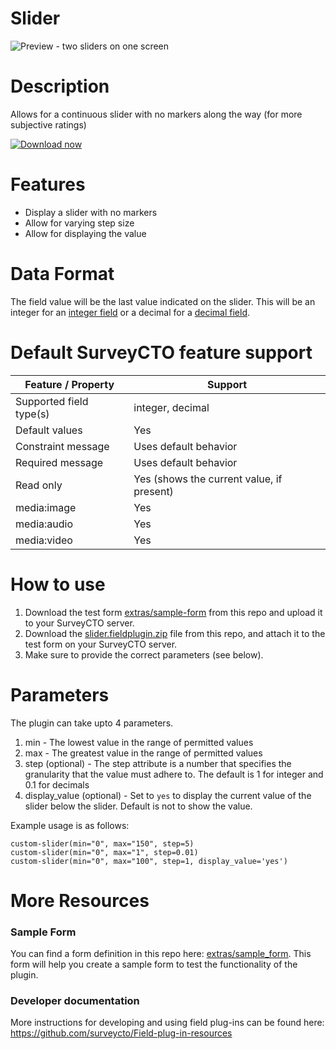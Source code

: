 # Slider
![Preview - two sliders on one screen](/extras/slider.jpg)

# Description
Allows for a continuous slider with no markers along the way (for more subjective ratings)

[![Download now](extras/download-button.png)](https://github.com/surveycto/slider/blob/master/slider.fieldplugin.zip)

# Features

* Display a slider with no markers
* Allow for varying step size
* Allow for displaying the value

# Data Format

The field value will be the last value indicated on the slider. This will be an integer for an [integer field](https://docs.surveycto.com/02-designing-forms/01-core-concepts/03f.field-types-integer.html) or a decimal for a [decimal field](https://docs.surveycto.com/02-designing-forms/01-core-concepts/03g.field-types-decimal.html). 

# Default SurveyCTO feature support

Feature / Property |	Support
------------------ |  ---------
Supported field type(s) |	integer, decimal
Default values	| Yes
Constraint message	| Uses default behavior
Required message | Uses default behavior
Read only	| Yes (shows the current value, if present)
media:image	| Yes
media:audio	| Yes
media:video	| Yes

# How to use

1. Download the test form [extras/sample-form](https://github.com/SurveyCTO-field-plug-ins/slider-label/blob/master/extras/sample_form/slider_label_sample.xlsx) from this repo and upload it to your SurveyCTO server.
1. Download the [slider.fieldplugin.zip](https://github.com/surveycto/slider/raw/master/slider.fieldplugin.zip) file from this repo, and attach it to the test form on your SurveyCTO server.
1. Make sure to provide the correct parameters (see below).

# Parameters
The plugin can take upto 4 parameters.
1. min - The lowest value in the range of permitted values
2. max - The greatest value in the range of permitted values
3. step (optional) - The step attribute is a number that specifies the granularity that the value must adhere to. The default is 1 for integer and 0.1 for decimals
4. display_value (optional) - Set to `yes` to display the current value of the slider below the slider. Default is not to show the value. 

Example usage is as follows:  

`custom-slider(min="0", max="150", step=5)`  
`custom-slider(min="0", max="1", step=0.01)`  
`custom-slider(min="0", max="100", step=1, display_value='yes')`

# More Resources
### Sample Form
 You can find a form definition in this repo here: [extras/sample_form](https://github.com/surveycto/slider/blob/master/extras/example-form/Example%20form%20-%20slider.xlsx). This form will help you create a sample form to test the functionality of the plugin.

### Developer documentation
More instructions for developing and using field plug-ins can be found here: https://github.com/surveycto/Field-plug-in-resources
